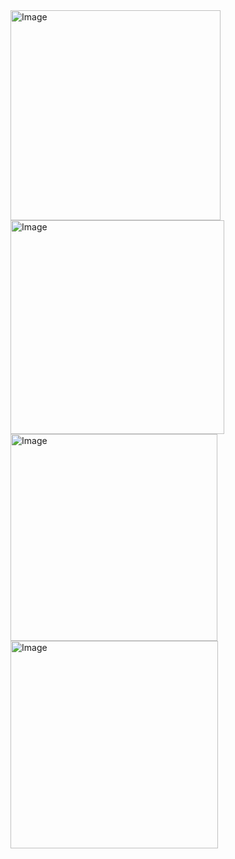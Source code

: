 <img width="336" alt="Image" src="https://github.com/user-attachments/assets/2beeb793-55e2-4b9e-a254-16cfad4234b2" />
<img width="342" alt="Image" src="https://github.com/user-attachments/assets/d67e6b21-3543-49bd-9ad7-5dade03316b0" />
<img width="331" alt="Image" src="https://github.com/user-attachments/assets/2a3b0ce5-3130-45f0-be48-deb8bdd620aa" />
<img width="332" alt="Image" src="https://github.com/user-attachments/assets/d64d984b-316c-47a2-858a-18678be4f06b" />
